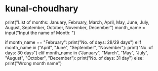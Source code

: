 # kunal-choudhary
print("List of months: January, February, March, April, May, June, July, August, September, October, November, December")
month_name = input("Input the name of Month: ")

if month_name == "February":
	print("No. of days: 28/29 days")
elif month_name in ("April", "June", "September", "November"):
	print("No. of days: 30 days")
elif month_name in ("January", "March", "May", "July", "August", "October", "December"):
	print("No. of days: 31 day")
else:
	print("Wrong month name") 
